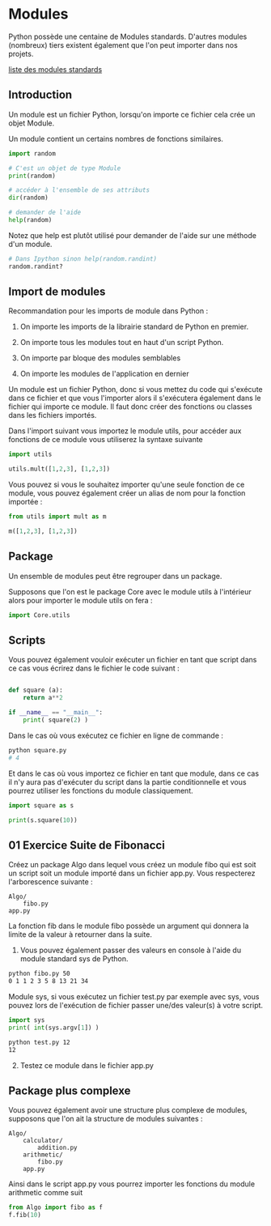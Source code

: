 # Modules

Python possède une centaine de Modules standards. D'autres modules (nombreux) tiers existent également que l'on peut importer dans nos projets.

[liste des modules standards](https://docs.python.org/3/py-modindex.html)

## Introduction

Un module est un fichier Python, lorsqu'on importe ce fichier cela crée un objet Module.

Un module contient un certains nombres de fonctions similaires.

```python
import random

# C'est un objet de type Module
print(random)

# accéder à l'ensemble de ses attributs
dir(random)

# demander de l'aide
help(random)
```

Notez que help est plutôt utilisé pour demander de l'aide sur une méthode d'un module.

```python
# Dans Ipython sinon help(random.randint)
random.randint?
```

## Import de modules

Recommandation pour les imports de module dans Python :

1. On importe les imports de la librairie standard de Python en premier.

2. On importe tous les modules tout en haut d'un script Python.

3. On importe par bloque des modules semblables

4. On importe les modules de l'application en dernier

Un module est un fichier Python, donc si vous mettez du code qui s'exécute dans ce fichier et que vous l'importer alors il s'exécutera également dans le fichier qui importe ce module. Il faut donc créer des fonctions ou classes dans les fichiers importés.

Dans l'import suivant vous importez le module utils, pour accéder aux fonctions de ce module vous utiliserez la syntaxe suivante

```python
import utils

utils.mult([1,2,3], [1,2,3])
```

Vous pouvez si vous le souhaitez importer qu'une seule fonction de ce module, vous pouvez également créer un alias de nom pour la fonction importée :

```python
from utils import mult as m

m([1,2,3], [1,2,3])
```

## Package

Un ensemble de modules peut être regrouper dans un package.

Supposons que l'on est le package Core avec le module utils à l'intérieur alors pour importer le module utils on fera :

```python
import Core.utils
```

## Scripts

Vous pouvez également vouloir exécuter un fichier en tant que script dans ce cas vous écrirez dans le fichier le code suivant :

```python

def square (a):
    return a**2

if __name__ == "__main__":
    print( square(2) )
```

Dans le cas où vous exécutez ce fichier en ligne de commande :

```bash
python square.py
# 4
```

Et dans le cas où vous importez ce fichier en tant que module, dans ce cas il n'y aura pas d'exécuter du script dans la partie conditionnelle et vous pourrez utiliser les fonctions du module classiquement.

```python
import square as s

print(s.square(10))
```

## 01 Exercice Suite de Fibonacci

Créez un package Algo dans lequel vous créez un module fibo qui est soit un script soit un module importé dans un fichier app.py. Vous respecterez l'arborescence suivante :

```text
Algo/
    fibo.py
app.py
```

La fonction fib dans le module fibo possède un argument qui donnera la limite de la valeur à retourner dans la suite.

1. Vous pouvez également passer des valeurs en console à l'aide du module standard sys de Python.

```bash
python fibo.py 50
0 1 1 2 3 5 8 13 21 34
```

Module sys, si vous exécutez un fichier test.py par exemple avec sys, vous pouvez lors de l'exécution de fichier passer une/des valeur(s) à votre script.

```python
import sys
print( int(sys.argv[1]) )
```

```bash
python test.py 12
12
```

2. Testez ce module dans le fichier app.py


## Package plus complexe

Vous pouvez également avoir une structure plus complexe de modules, supposons que l'on ait la structure de modules suivantes :

```text
Algo/
    calculator/
        addition.py
    arithmetic/
        fibo.py
    app.py
```

Ainsi dans le script app.py vous pourrez importer les fonctions du module arithmetic comme suit 

```python
from Algo import fibo as f
f.fib(10)
```